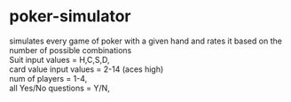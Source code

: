 # poker-simulator
simulates every game of poker with a given hand and rates it based on the number of possible combinations\
Suit input values = H,C,S,D,\
card value input values = 2-14 (aces high)\
num of players = 1-4,\
all Yes/No questions = Y/N,
